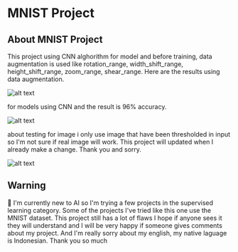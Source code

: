 # MNIST Project

## About MNIST Project 
This project using CNN alghorithm for model and before training, data augmentation is used like rotation_range, width_shift_range, height_shift_range, zoom_range, shear_range. 
Here are the results using data augmentation.

![alt text](https://user-images.githubusercontent.com/96067921/147628943-0169db6f-9372-4991-b68e-b3d25af00bf7.png)

for models using CNN and the result is 96% accuracy.

![alt text](https://user-images.githubusercontent.com/96067921/147629000-f457aa34-d420-47ae-941b-eeefdeeaa375.png)

about testing for image i only use image that have been thresholded in input so I'm not sure if real image will work. This project will updated when I already make a change. Thank you and sorry.

![alt text](https://user-images.githubusercontent.com/96067921/147628646-3371f1d1-3480-4965-b876-c7b231a7fbfd.png)

## Warning
🚩 I'm currently new to AI so I'm trying a few projects in the supervised learning category. Some of the projects I've tried like this one use the MNIST dataset. This project still has a lot of flaws I hope if anyone sees it they will understand and I will be very happy if someone gives comments about my project. And I'm really sorry about my english, my native laguage is Indonesian. Thank you so much

